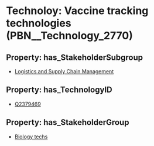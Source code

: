 # Technoloy: __Vaccine tracking technologies__ (PBN__Technology_2770)

## Property: has_StakeholderSubgroup

* [Logistics and Supply Chain Management](PBN__TechSubgroup_127)

## Property: has_TechnologyID

* [Q2379469](Q2379469)

## Property: has_StakeholderGroup

* [Biology techs](PBN__TechGroup_15)

